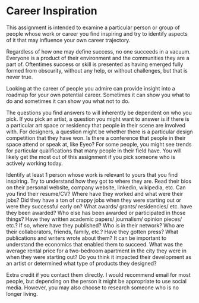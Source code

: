 # Career Inspiration

This assignment is intended to examine a particular person or group of people whose work or career you find inspiring and try to identify aspects of it that may influence your own career trajectory.

Regardless of how one may define success, no one succeeds in a vacuum. Everyone is a product of their environment and the communities they are a part of. Oftentimes success or skill is presented as having emerged fully formed from obscurity, without any help, or without challenges, but that is never true.

Looking at the career of people you admire can provide insight into a roadmap for your own potential career. Sometimes it can show you what to do and sometimes it can show you what not to do.

The questions you find answers to will inherently be dependent on who you pick. If you pick an artist, a question you might want to answer is if there is a particular art space or residency that people in their scene are involved with. For designers, a question might be whether there is a particular design competition that they have won. Is there a conference that people in their space attend or speak at, like Eyeo? For some people, you might see trends for particular qualifications that many people in their field have. You will likely get the most out of this assignment if you pick someone who is actively working today.

Identify at least 1 person whose work is relevant to yours that you find inspiring. Try to understand how they got to where they are. Read their bios on their personal website, company website, linkedin, wikipedia, etc. Can you find their resume/CV? Where have they worked and what were their jobs? Did they have a ton of crappy jobs when they were starting out or were they successful early on? What awards/ grants/ residencies/ etc. have they been awarded? Who else has been awarded or participated in those things? Have they written academic papers/ journalism/ opinion pieces/ etc.? If so, where have they published? Who is in their network? Who are their collaborators, friends, family, etc.? Have they gotten press? What publications and writers wrote about them? It can be important to understand the economics that enabled them to succeed. What was the average rental price for a two-bedroom apartment in the city they were in when they were starting out? Do you think it impacted their development as an artist or determined what type of products they designed?&#x20;

Extra credit if you contact them directly. I would recommend email for most people, but depending on the person it might be appropriate to use social media. However, you may also choose to research someone who is no longer living.
